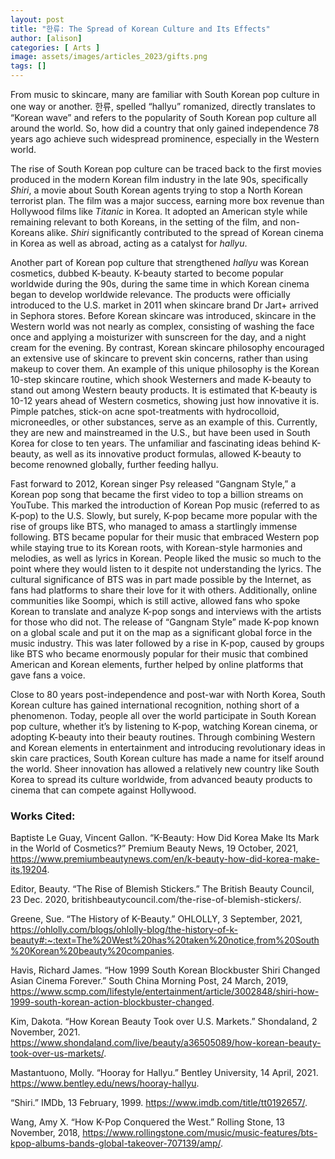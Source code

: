 ```yaml
---
layout: post
title: "한류: The Spread of Korean Culture and Its Effects"
author: [alison]
categories: [ Arts ]
image: assets/images/articles_2023/gifts.png
tags: []
---
```


From music to skincare, many are familiar with South Korean pop culture in one way or another. 한류, spelled “hallyu” romanized, directly translates to “Korean wave” and refers to the popularity of South Korean pop culture all around the world. So, how did a country that only gained independence 78 years ago achieve such widespread prominence, especially in the Western world.

The rise of South Korean pop culture can be traced back to the first movies produced in the modern Korean film industry in the late 90s, specifically _Shiri_, a movie about South Korean agents trying to stop a North Korean terrorist plan. The film was a major success, earning more box revenue than Hollywood films like _Titanic_ in Korea. It adopted an American style while remaining relevant to both Koreans, in the setting of the film, and non-Koreans alike.  _Shiri_ significantly contributed to the spread of Korean cinema in Korea as well as abroad, acting as a catalyst for _hallyu_. 

Another part of Korean pop culture that strengthened _hallyu_ was Korean cosmetics, dubbed K-beauty. K-beauty started to become popular worldwide during the 90s, during the same time in which Korean cinema began to develop worldwide relevance. The products were officially introduced to the U.S. market in 2011 when skincare brand Dr Jart+ arrived in Sephora stores. Before Korean skincare was introduced, skincare in the Western world was not nearly as complex, consisting of washing the face once and applying a moisturizer with sunscreen for the day, and a night cream for the evening. By contrast, Korean skincare philosophy encouraged an extensive use of skincare to prevent skin concerns, rather than using makeup to cover them. An example of this unique philosophy is the Korean 10-step skincare routine, which shook Westerners and made K-beauty to stand out among Western beauty products. It is estimated that K-beauty is 10-12 years ahead of Western cosmetics, showing just how innovative it is. Pimple patches, stick-on acne spot-treatments with hydrocolloid, microneedles, or other substances, serve as an example of this. Currently, they are new and mainstreamed in the U.S., but have been used in South Korea for close to ten years. The unfamiliar and fascinating ideas behind K-beauty, as well as its innovative product formulas, allowed K-beauty to become renowned globally, further feeding hallyu. 

Fast forward to 2012, Korean singer Psy released “Gangnam Style,” a Korean pop song that became the first video to top a billion streams on YouTube. This marked the introduction of Korean Pop music (referred to as K-pop) to the U.S. Slowly, but surely, K-pop became more popular with the rise of groups like BTS, who managed to amass a startlingly immense following. BTS became popular for their music that embraced Western pop while staying true to its Korean roots, with Korean-style harmonies and melodies, as well as lyrics in Korean. People liked the music so much to the point where they would listen to it despite not understanding the lyrics. The cultural significance of BTS was in part made possible by the Internet, as fans had platforms to share their love for it with others. Additionally, online communities like Soompi, which is still active, allowed fans who spoke Korean to translate and analyze K-pop songs and interviews with the artists for those who did not. The release of “Gangnam Style” made K-pop known on a global scale and put it on the map as a significant global force in the music industry. This was later followed by a rise in K-pop, caused by groups like BTS who became enormously popular for their music that combined American and Korean elements, further helped by online platforms that gave fans a voice. 

Close to 80 years post-independence and post-war with North Korea, South Korean culture has gained international recognition, nothing short of a phenomenon. Today, people all over the world participate in South Korean pop culture, whether it’s by listening to K-pop, watching Korean cinema, or adopting K-beauty into their beauty routines.  Through combining Western and Korean elements in entertainment and introducing revolutionary ideas in skin care practices, South Korean culture has made a name for itself around the world. Sheer innovation has allowed a relatively new country like South Korea to spread its culture worldwide, from advanced beauty products to cinema that can compete against Hollywood.

### Works Cited:

Baptiste Le Guay, Vincent Gallon. “K-Beauty: How Did Korea Make Its Mark in the World of Cosmetics?” Premium Beauty News, 19 October, 2021, https://www.premiumbeautynews.com/en/k-beauty-how-did-korea-make-its,19204.

Editor, Beauty. “The Rise of Blemish Stickers.” The British Beauty Council, 23 Dec. 2020, britishbeautycouncil.com/the-rise-of-blemish-stickers/. 

Greene, Sue. “The History of K-Beauty.” OHLOLLY, 3 September,  2021, https://ohlolly.com/blogs/ohlolly-blog/the-history-of-k-beauty#:~:text=The%20West%20has%20taken%20notice,from%20South%20Korean%20beauty%20companies.

Havis, Richard James. “How 1999 South Korean Blockbuster Shiri Changed Asian Cinema Forever.” South China Morning Post, 24 March, 2019, https://www.scmp.com/lifestyle/entertainment/article/3002848/shiri-how-1999-south-korean-action-blockbuster-changed.

Kim, Dakota. “How Korean Beauty Took over U.S. Markets.” Shondaland, 2 November, 2021. https://www.shondaland.com/live/beauty/a36505089/how-korean-beauty-took-over-us-markets/.

Mastantuono, Molly. “Hooray for Hallyu.” Bentley University, 14 April, 2021. https://www.bentley.edu/news/hooray-hallyu.

“Shiri.” IMDb, 13 February, 1999.  https://www.imdb.com/title/tt0192657/.

Wang, Amy X. “How K-Pop Conquered the West.” Rolling Stone, 13 November, 2018, https://www.rollingstone.com/music/music-features/bts-kpop-albums-bands-global-takeover-707139/amp/. 

